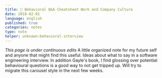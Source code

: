 ```yaml
---
title: 📕 Behavioral Q&A Cheatsheet Work and Company Culture
date: 2018-02-01
language: english
published: true
categories: notes
type: note
helper: unknown:behavioral-interview
---
```

*This page is under continuous edits* A little organized note for my future self and anyone that might find this useful. Ideas about what to say in a software engineering interview. In addition Gayle's book, I find glossing over potential behavioural questions is a good way to not get tripped up. Will try to migrate this carousel style in the next few weeks.

